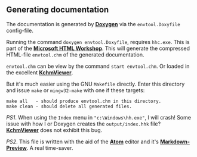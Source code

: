 ## Generating documentation

The documentation is generated by **[Doxygen](http://www.stack.nl/~dimitri/doxygen/index.html)**
via the `envtool.Doxyfile` config-file.

Running the command `doxygen envtool.Doxyfile`, requires `hhc.exe`.
This is part of the **[Microsoft HTML Workshop](https://www.microsoft.com/en-us/download/details.aspx?id=21138)**.
This will generate the compressed HTML-file `envtool.chm` of the generated documentation.

`envtool.chm` can be view by the command `start envtool.chm`. Or loaded in the
excellent **[KchmViewer](http://www.ulduzsoft.com/linux/kchmviewer/getting-kchmviewer/)**.

But it's much easier using the GNU `Makefile` directly. Enter this directory
and issue `make` or `mingw32-make` with one if these targets:
```
make all   - should produce envtool.chm in this directory.
make clean - should delete all generated files.
```

*PS1*. When using the `Index` menu in `"c:\Windows\hh.exe"`, I will crash!
  Some issue with how I or Doxygen creates the `output/index.hhk` file?
	**[KchmViewer](http://www.ulduzsoft.com/linux/kchmviewer/getting-kchmviewer/)** does
	not exhibit this bug.

*PS2*. This file is written with the aid of the **[Atom](https://atom.io/)**
editor and it's **[Markdown-Preview](https://atom.io/packages/markdown-preview)**.
A real time-saver.
